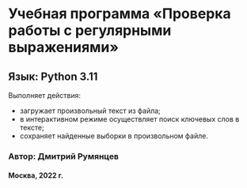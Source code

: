 # Учебная программа «Проверка работы с регулярными выражениями»

## Язык: Python 3.11

Выполняет действия: 
* загружает произвольный текст из файла;
* в интерактивном режиме осуществляет поиск ключевых слов в тексте;
* сохраняет найденные выборки в произвольном файле.

### Автор: Дмитрий Румянцев

#### Москва, 2022 г.
